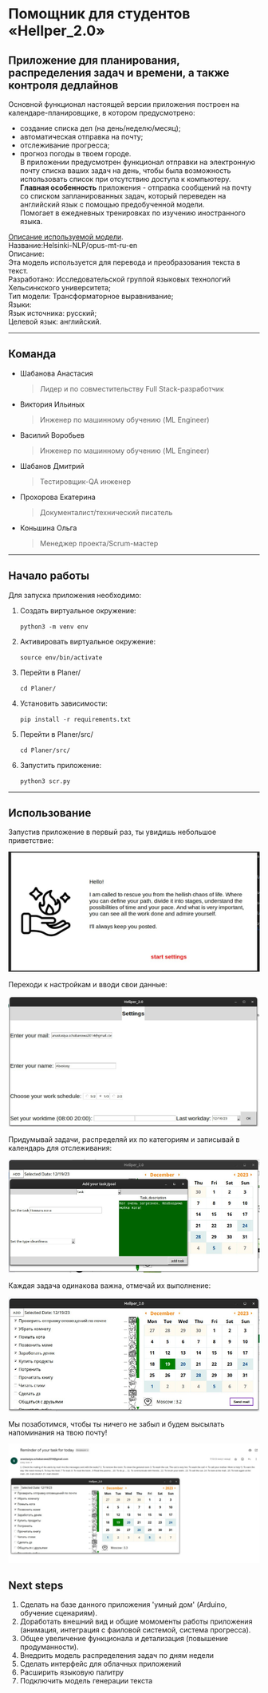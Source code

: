 # Помощник для студентов «Hellper_2.0»

Приложение для планирования, распределения задач и времени, а также контроля дедлайнов
---
Основной функционал настоящей версии приложения построен на календаре-планировщике, в котором предусмотрено:
- создание списка дел (на день/неделю/месяц);
- автоматическая отправка на почту;
- отслеживание прогресса;
- прогноз погоды в твоем городе.\
В приложении предусмотрен функционал отправки на электронную почту списка ваших задач на день, чтобы была возможность использовать список при отсутствию доступа к компьютеру.\
**Главная особенность** приложения - отправка сообщений на почту со списком запланированных задач, который переведен на английский язык с помощью предобученной модели.\
Помогает в ежедневных тренировках по изучению иностранного языка.

[Описание используемой модели](https://huggingface.co/Helsinki-NLP/opus-mt-ru-en).\
Название:Helsinki-NLP/opus-mt-ru-en\
Описание:\
Эта модель используется для перевода и преобразования текста в текст.\
Разработано: Исследовательской группой языковых технологий Хельсинкского университета;\
Тип модели: Трансформаторное выравнивание;\
Языки:\
Язык источника: русский;\
Целевой язык: английский.

---
## Команда

 * Шабанова Анастасия
   
   >Лидер и по совместительству Full Stack-разработчик
 * Виктория Ильиных
   
   >Инженер по машинному обучению (ML Engineer)
 * Василий Воробьев
   
   >Инженер по машинному обучению (ML Engineer)
 * Шабанов Дмитрий
   
   >Тестировщик-QA инженер
 * Прохорова Екатерина
   
   >Документалист/технический писатель
 * Коньшина Ольга
   
   >Менеджер проекта/Scrum-мастер
---
## Начало работы

  Для запуска приложения необходимо:

1. Создать виртуальное окружение:

    `python3 -m venv env`

2. Активировать виртуальное окружение:

    `source env/bin/activate`

3. Перейти в Planer/
   
    `cd Planer/`

4. Установить зависимости:

    `pip install -r requirements.txt`
   
5. Перейти в Planer/src/
 
   `cd Planer/src/`
   
8. Запустить приложение:

    `python3 scr.py`

---
## Использование

Запустив приложение в первый раз, ты увидишь небольшое приветствие:

![Стартовое окно](https://github.com/SonicX-svg/Planer/blob/main/sreenshots/Start_screen.jpg)

Переходи к настройкам и вводи свои данные:

![Настройки](https://github.com/SonicX-svg/Planer/blob/main/sreenshots/Settings_screen.jpg)

Придумывай задачи, распределяй их по категориям и записывай в календарь для отслеживания:

![Заведение задачки](https://github.com/SonicX-svg/Planer/blob/main/sreenshots/Add_task_screen.jpg)

Каждая задача одинакова важна, отмечай их выполнение:

![Задачи на день](https://github.com/SonicX-svg/Planer/blob/main/sreenshots/Tasks_screen.jpg)

Мы позаботимся, чтобы ты ничего не забыл и будем высылать напоминания на твою почту!

![Напоминание](https://github.com/SonicX-svg/Planer/blob/main/sreenshots/Reminder_screen.jpg)

## Next steps
1. Сделать на базе данного приложения 'умный дом' (Arduino, обучение сценариям).
2. Доработать внешний вид и общие момоменты работы приложения (анимация, интеграция с фаиловой системой, система прогресса).
3. Общее увеличение функционала и детализация (повышение продуманности).
4. Внедрить модель распределения задач по дням недели
5. Сделать интерфейс для облачных приложений
6. Расширить языковую палитру
7. Подключить модель генерации текста


